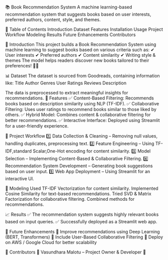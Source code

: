📚 Book Recommendation System
A machine learning-based recommendation system that suggests books based on user interests, preferred authors, content, style, and themes.

🔹 Table of Contents
Introduction
Dataset
Features
Installation
Usage
Project Workflow
Modeling
Results
Future Enhancements
Contributors

📌 Introduction
This project builds a Book Recommendation System using machine learning to suggest books based on various criteria such as:
✔ User interests
✔ Preferred authors
✔ Content similarity
✔ Writing style & themes
The model helps readers discover new books tailored to their preferences! 📖✨

📊 Dataset
The dataset is sourced from Goodreads, containing information like:
Title
Author
Genres
User Ratings
Reviews
Description

The data is preprocessed to extract meaningful insights for recommendations.
🚀 Features
✅ Content-Based Filtering: Recommends books based on description similarity using NLP (TF-IDF).
✅ Collaborative Filtering: Uses user ratings to recommend books similar to those liked by others.
✅ Hybrid Model: Combines content & collaborative filtering for better recommendations.
✅ Interactive Interface: Deployed using Streamlit for a user-friendly experience.

📌 Project Workflow
1️⃣ Data Collection & Cleaning – Removing null values, handling duplicates, preprocessing text.
2️⃣ Feature Engineering – Using TF-IDF,standard Scalar,One-Hot encoding for content similarity.
3️⃣ Model Selection – Implementing Content-Based & Collaborative Filtering.
4️⃣ Recommendation System Development – Generating book suggestions based on user input.
5️⃣ Web App Deployment – Using Streamlit for an interactive UI.

🧠 Modeling
Used TF-IDF Vectorization for content similarity.
Implemented Cosine Similarity for text-based recommendations.
Tried SVD & Matrix Factorization for collaborative filtering.
Combined methods for recommendations.

📈 Results
✅ The recommendation system suggests highly relevant books based on input queries.
✅ Successfully deployed as a Streamlit web app.

🔮 Future Enhancements
🔹 Improve recommendations using Deep Learning (BERT, Transformers)
🔹 Include User-Based Collaborative Filtering
🔹 Deploy on AWS / Google Cloud for better scalability

🤝 Contributors
👤 Vasundhara Malotu – Project Owner & Developer 🚀

